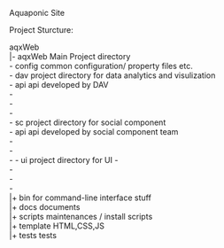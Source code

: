 Aquaponic Site  

Project Sturcture:  

aqxWeb  
|- aqxWeb 	   Main Project directory  
    - config   common configuration/ property files etc.  
    - dav      project directory for data analytics and visulization  
      - api    api developed by DAV  
      -    
      -  
      -  
    - sc       project directory for social component  
      - api    api developed by social component team  
      -  
      -  
      -
    - ui       project directory for UI 
      -  
      -  
      -  
      -  
|+ bin         for command-line interface stuff  
|+ docs        documents  
|+ scripts     maintenances / install scripts  
|+ template    HTML,CSS,JS  
|+ tests       tests  
